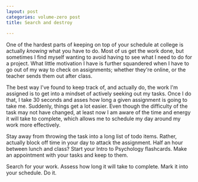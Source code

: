 ```yaml
---
layout: post
categories: volume-zero post
title: Search and destroy
 
---
```



One of the hardest parts of keeping on top of your schedule at college is actually *knowing* what you have to do. Most of us get the work done, but sometimes I find myself wanting to avoid having to see what I need to do for a project. What little motivation I have is further squandered when I have to go out of my way to check on assignments; whether they're online, or the teacher sends them out after class.

The best way I've found to keep track of, and actually do, the work I'm assigned is to get into a mindset of actively seeking out my tasks. Once I do that, I take 30 seconds and asses how long a given assignment is going to take me. Suddenly, things get a lot easier. Even though the difficulty of the task may not have changed, at least now I am aware of the time and energy it will take to complete, which allows me to schedule my day around my work more effectively.

Stay away from throwing the task into a long list of todo items. Rather, actually block off time in your day to attack the assignment. Half an hour between lunch and class? Start your Intro to Psychology flashcards. Make an appointment with your tasks and keep to them.

Search for your work. Assess how long it will take to complete. Mark it into your schedule. Do it.

